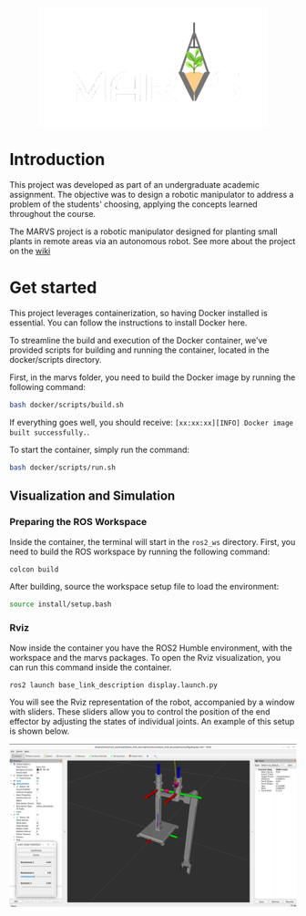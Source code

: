 <p align="center">
  <img src="./docs/images/marvs.png" width="400">
</p>

# Introduction

This project was developed as part of an undergraduate academic assignment. The objective was to design a robotic manipulator to address a problem of the students' choosing, applying the concepts learned throughout the course.

The MARVS project is a robotic manipulator designed for planting small plants in remote areas via an autonomous robot. See more about the project on the [wiki](https://github.com/Playergeek181/marvs/wiki)

# Get started

This project leverages containerization, so having Docker installed is essential. You can follow the instructions to install Docker here.

To streamline the build and execution of the Docker container, we’ve provided scripts for building and running the container, located in the docker/scripts directory.

First, in the marvs folder, you need to build the Docker image by running the following command:

```bash
bash docker/scripts/build.sh
```
If everything goes well, you should receive: ```[xx:xx:xx][INFO] Docker image built successfully.```.

To start the container, simply run the command:

```bash
bash docker/scripts/run.sh
```

## Visualization and Simulation

### Preparing the ROS Workspace

Inside the container, the terminal will start in the `ros2_ws` directory. First, you need to build the ROS workspace by running the following command:

```bash
colcon build
```

After building, source the workspace setup file to load the environment:

```bash
source install/setup.bash
```

### Rviz

Now inside the container you have the ROS2 Humble environment, with the workspace and the marvs packages. To open the Rviz visualization, you can run this command inside the container.

```bash
ros2 launch base_link_description display.launch.py
```

You will see the Rviz representation of the robot, accompanied by a window with sliders. These sliders allow you to control the position of the end effector by adjusting the states of individual joints. An example of this setup is shown below.

<p align="center">
  <img src="./docs/images/rviz.png" width="750">
</p>
